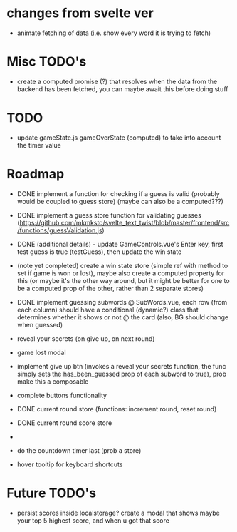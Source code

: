 # changes from svelte ver

-   animate fetching of data (i.e. show every word it is trying to fetch)

# Misc TODO's

-   create a computed promise (?) that resolves when the data from the backend has been fetched, you can maybe await this before doing stuff

# TODO

-   update gameState.js gameOverState (computed) to take into account the timer value

# Roadmap

-   DONE implement a function for checking if a guess is valid (probably would be coupled to guess store) (maybe can also be a computed???)
-   DONE implement a guess store function for validating guesses (https://github.com/mkmksto/svelte_text_twist/blob/master/frontend/src/functions/guessValidation.js)
-   DONE (additional details) - update GameControls.vue's Enter key, first test guess is true (testGuess), then update the win state
-   (note yet completed) create a win state store (simple ref with method to set if game is won or lost), maybe also create a computed property for this (or maybe it's the other way around, but it might be better for one to be a computed prop of the other, rather than 2 separate stores)

-   DONE implement guessing subwords @ SubWords.vue, each row (from each column) should have a conditional (dynamic?) class that determines whether it shows or not @ the card (also, BG should change when guessed)

-   reveal your secrets (on give up, on next round)
-   game lost modal

-   implement give up btn (invokes a reveal your secrets function, the func simply sets the has_been_guessed prop of each subword to true), prob make this a composable
-   complete buttons functionality
-   DONE current round store (functions: increment round, reset round)
-   DONE current round score store
-
-   do the countdown timer last (prob a store)
-   hover tooltip for keyboard shortcuts

# Future TODO's

-   persist scores inside localstorage? create a modal that shows maybe your top 5 highest score, and when u got that score
